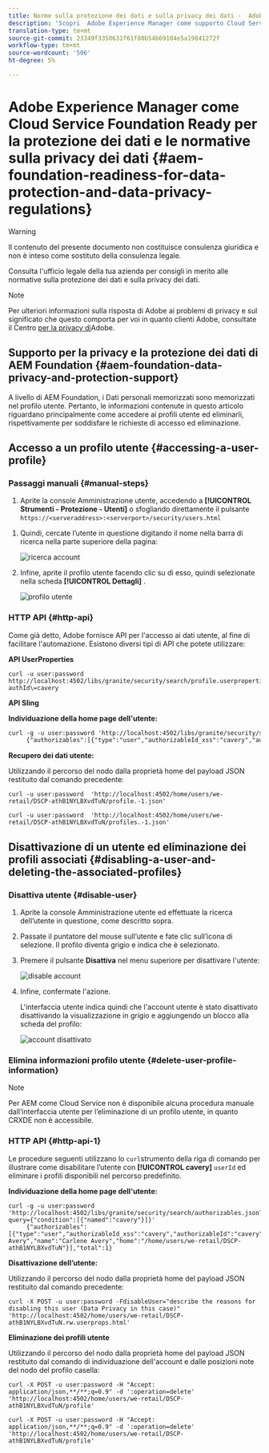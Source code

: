 ```yaml
---
title: Norme sulla protezione dei dati e sulla privacy dei dati -  Adobe Experience Manager come Cloud Service Foundation Readacy
description: 'Scopri  Adobe Experience Manager come supporto Cloud Service Foundation per le varie normative sulla protezione dei dati e la privacy dei dati; incluso il Regolamento generale sulla protezione dei dati (GDPR) dell''UE, il California Consumer Privacy Act e le modalità per conformarsi all''implementazione di un nuovo AEM come progetto Cloud Service. '
translation-type: tm+mt
source-git-commit: 23349f3350631f61f80b54b69104e5a19841272f
workflow-type: tm+mt
source-wordcount: '506'
ht-degree: 5%

---
```



#  Adobe Experience Manager come Cloud Service Foundation Ready per la protezione dei dati e le normative sulla privacy dei dati {#aem-foundation-readiness-for-data-protection-and-data-privacy-regulations}

>[!WARNING]
>
>Il contenuto del presente documento non costituisce consulenza giuridica e non è inteso come sostituto della consulenza legale.
>
>Consulta l&#39;ufficio legale della tua azienda per consigli in merito alle normative sulla protezione dei dati e sulla privacy dei dati.

>[!NOTE]
>
>Per ulteriori informazioni sulla risposta di Adobe ai problemi di privacy e sul significato che questo comporta per voi in quanto clienti Adobe, consultate il Centro [per la privacy di](https://www.adobe.com/privacy.html)Adobe.

## Supporto per la privacy e la protezione dei dati di AEM Foundation {#aem-foundation-data-privacy-and-protection-support}

A livello di AEM Foundation, i Dati personali memorizzati sono memorizzati nel profilo utente. Pertanto, le informazioni contenute in questo articolo riguardano principalmente come accedere ai profili utente ed eliminarli, rispettivamente per soddisfare le richieste di accesso ed eliminazione.

## Accesso a un profilo utente {#accessing-a-user-profile}

### Passaggi manuali {#manual-steps}

1. Aprite la console Amministrazione utente, accedendo a **[!UICONTROL Strumenti - Protezione - Utenti]** o sfogliando direttamente il pulsante `https://<serveraddress>:<serverport>/security/users.html`

<!--
   ![useradmin2](assets/useradmin2.png)
-->

1. Quindi, cercate l’utente in questione digitando il nome nella barra di ricerca nella parte superiore della pagina:

   ![ricerca account](assets/dpp-foundation-01.png)

1. Infine, aprite il profilo utente facendo clic su di esso, quindi selezionate nella scheda **[!UICONTROL Dettagli]** .

   ![profilo utente](assets/dpp-foundation-02.png)

### HTTP API {#http-api}

Come già detto, Adobe fornisce API per l&#39;accesso ai dati utente, al fine di facilitare l&#39;automazione. Esistono diversi tipi di API che potete utilizzare:

**API UserProperties**

```shell
curl -u user:password http://localhost:4502/libs/granite/security/search/profile.userproperties.json\?authId\=cavery
```

**API Sling**

**Individuazione della home page dell&#39;utente:**

```xml
curl -g -u user:password 'http://localhost:4502/libs/granite/security/search/authorizables.json?query={"condition":[{"named":"cavery"}]}'
     {"authorizables":[{"type":"user","authorizableId_xss":"cavery","authorizableId":"cavery","name_xss":"Carlene Avery","name":"Carlene Avery","home":"/home/users/we-retail/DSCP-athB1NYLBXvdTuN"}],"total":1}
```

**Recupero dei dati utente:**

Utilizzando il percorso del nodo dalla proprietà home del payload JSON restituito dal comando precedente:

```shell
curl -u user:password  'http://localhost:4502/home/users/we-retail/DSCP-athB1NYLBXvdTuN/profile.-1.json'
```

```shell
curl -u user:password  'http://localhost:4502/home/users/we-retail/DSCP-athB1NYLBXvdTuN/profiles.-1.json'
```

## Disattivazione di un utente ed eliminazione dei profili associati {#disabling-a-user-and-deleting-the-associated-profiles}

### Disattiva utente {#disable-user}

1. Aprite la console Amministrazione utente ed effettuate la ricerca dell’utente in questione, come descritto sopra.
2. Passate il puntatore del mouse sull’utente e fate clic sull’icona di selezione. Il profilo diventa grigio e indica che è selezionato.

3. Premere il pulsante **Disattiva** nel menu superiore per disattivare l&#39;utente:

   ![disable account](assets/dpp-foundation-03.png)

4. Infine, confermate l&#39;azione.

   L&#39;interfaccia utente indica quindi che l&#39;account utente è stato disattivato disattivando la visualizzazione in grigio e aggiungendo un blocco alla scheda del profilo:

   ![account disattivato](assets/dpp-foundation-04.png)

### Elimina informazioni profilo utente {#delete-user-profile-information}

>[!NOTE]
>
>Per AEM come Cloud Service non è disponibile alcuna procedura manuale dall’interfaccia utente per l’eliminazione di un profilo utente, in quanto CRXDE non è accessibile.

### HTTP API {#http-api-1}

Le procedure seguenti utilizzano lo `curl`strumento della riga di comando per illustrare come disabilitare l’utente con **[!UICONTROL cavery]** `userId` ed eliminare i profili disponibili nel percorso predefinito.

**Individuazione della home page dell&#39;utente:**

```shell
curl -g -u user:password 'http://localhost:4502/libs/granite/security/search/authorizables.json?query={"condition":[{"named":"cavery"}]}'
     {"authorizables":[{"type":"user","authorizableId_xss":"cavery","authorizableId":"cavery","name_xss":"Carlene Avery","name":"Carlene Avery","home":"/home/users/we-retail/DSCP-athB1NYLBXvdTuN"}],"total":1}
```

**Disattivazione dell’utente:**

Utilizzando il percorso del nodo dalla proprietà home del payload JSON restituito dal comando precedente:

```shell
curl -X POST -u user:password -FdisableUser="describe the reasons for disabling this user (Data Privacy in this case)" 'http://localhost:4502/home/users/we-retail/DSCP-athB1NYLBXvdTuN.rw.userprops.html'
```

**Eliminazione dei profili utente**

Utilizzando il percorso del nodo dalla proprietà home del payload JSON restituito dal comando di individuazione dell&#39;account e dalle posizioni note del nodo del profilo casella:

```shell
curl -X POST -u user:password -H "Accept: application/json,**/**;q=0.9" -d ':operation=delete' 'http://localhost:4502/home/users/we-retail/DSCP-athB1NYLBXvdTuN/profile'
```

```shell
curl -X POST -u user:password -H "Accept: application/json,**/**;q=0.9" -d ':operation=delete' 'http://localhost:4502/home/users/we-retail/DSCP-athB1NYLBXvdTuN/profile'
```
